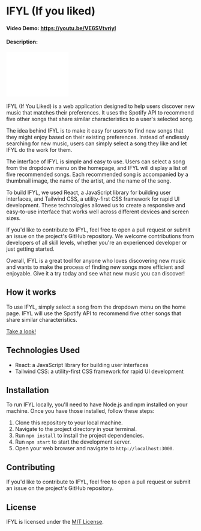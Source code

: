 # IFYL (If you liked)
#### Video Demo: https://youtu.be/VE6SVtvriyI
#### Description:

![Icon](./src/assets/svg/Logo.svg)

IFYL (If You Liked) is a web application designed to help users discover new music that matches their preferences. It uses the Spotify API to recommend five other songs that share similar characteristics to a user's selected song.

The idea behind IFYL is to make it easy for users to find new songs that they might enjoy based on their existing preferences. Instead of endlessly searching for new music, users can simply select a song they like and let IFYL do the work for them.

The interface of IFYL is simple and easy to use. Users can select a song from the dropdown menu on the homepage, and IFYL will display a list of five recommended songs. Each recommended song is accompanied by a thumbnail image, the name of the artist, and the name of the song.

To build IFYL, we used React, a JavaScript library for building user interfaces, and Tailwind CSS, a utility-first CSS framework for rapid UI development. These technologies allowed us to create a responsive and easy-to-use interface that works well across different devices and screen sizes.

If you'd like to contribute to IFYL, feel free to open a pull request or submit an issue on the project's GitHub repository. We welcome contributions from developers of all skill levels, whether you're an experienced developer or just getting started.

Overall, IFYL is a great tool for anyone who loves discovering new music and wants to make the process of finding new songs more efficient and enjoyable. Give it a try today and see what new music you can discover!

## How it works

To use IFYL, simply select a song from the dropdown menu on the home page. IFYL will use the Spotify API to recommend five other songs that share similar characteristics.

[Take a look!](https://ifyl.netlify.app/)

## Technologies Used

- React: a JavaScript library for building user interfaces
- Tailwind CSS: a utility-first CSS framework for rapid UI development

## Installation

To run IFYL locally, you'll need to have Node.js and npm installed on your machine. Once you have those installed, follow these steps:

1. Clone this repository to your local machine.
2. Navigate to the project directory in your terminal.
3. Run `npm install` to install the project dependencies.
4. Run `npm start` to start the development server.
5. Open your web browser and navigate to `http://localhost:3000`.

## Contributing

If you'd like to contribute to IFYL, feel free to open a pull request or submit an issue on the project's GitHub repository.

## License

IFYL is licensed under the [MIT License](https://opensource.org/licenses/MIT).
